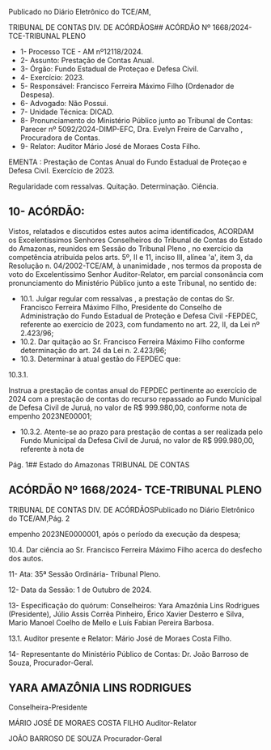 Publicado  no  Diário  Eletrônico do TCE/AM,

TRIBUNAL DE CONTAS DIV. DE ACÓRDÃOS## ACÓRDÃO Nº 1668/2024- TCE-TRIBUNAL PLENO

- 1- Processo TCE - AM nº12118/2024.
- 2- Assunto: Prestação de Contas Anual.
- 3- Órgão: Fundo Estadual de Proteçao e Defesa Civil.
- 4- Exercício: 2023.
- 5- Responsável: Francisco Ferreira Máximo Filho (Ordenador de Despesa).
- 6- Advogado: Não Possui.
- 7- Unidade Técnica: DICAD.
- 8- Pronunciamento  do  Ministério  Público  junto  ao  Tribunal  de  Contas: Parecer  nº 5092/2024-DIMP-EFC, Dra. Evelyn Freire de Carvalho , Procuradora de Contas.
- 9- Relator: Auditor Mário José de Moraes Costa Filho.

EMENTA : Prestação  de  Contas  Anual  do  Fundo Estadual  de  Proteçao  e  Defesa  Civil.  Exercício  de 2023.

Regularidade com ressalvas. Quitação. Determinação. Ciência.

## 10-  ACÓRDÃO:

Vistos, relatados e discutidos estes autos acima identificados, ACORDAM os Excelentíssimos Senhores Conselheiros do Tribunal de Contas do Estado do Amazonas, reunidos em Sessão do Tribunal Pleno , no exercício da competência atribuída pelos arts. 5º, II e 11, inciso III, alínea 'a', item 3, da Resolução n. 04/2002-TCE/AM, à unanimidade , nos  termos  da  proposta  de  voto  do  Excelentíssimo  Senhor  Auditor-Relator, em  parcial consonância com pronunciamento do Ministério Público junto a este Tribunal, no sentido de:

- 10.1. Julgar regular com  ressalvas , a prestação de contas do Sr. Francisco Ferreira Máximo  Filho, Presidente do Conselho de Administração  do  Fundo  Estadual  de  Proteção  e  Defesa  Civil -FEPDEC, referente ao exercício de 2023, com fundamento no art. 22, II, da Lei nº 2.423/96;
- 10.2. Dar  quitação ao Sr.  Francisco  Ferreira  Máximo  Filho conforme determinação do art. 24 da Lei n. 2.423/96;
- 10.3. Determinar à atual gestão do FEPDEC que:

10.3.1.

Instrua a prestação de contas anual do FEPDEC pertinente  ao  exercício  de  2024  com  a  prestação  de contas  do  recurso  repassado  ao  Fundo  Municipal  de Defesa  Civil  de  Juruá,  no  valor  de  R$  999.980,00, conforme nota de empenho 2023NE00001;

- 10.3.2. Atente-se  ao  prazo  para  prestação  de  contas  a  ser realizada  pelo  Fundo  Municipal  da  Defesa  Civil  de Juruá,  no  valor  de  R$  999.980,00,  referente  à  nota  de

Pág. 1## Estado do Amazonas TRIBUNAL DE CONTAS

## ACÓRDÃO Nº 1668/2024- TCE-TRIBUNAL PLENO

TRIBUNAL DE CONTAS DIV. DE ACÓRDÃOSPublicado  no  Diário  Eletrônico do TCE/AM,Pág. 2

empenho 2023NE0000001, após o período da execução da despesa;

10.4. Dar  ciência ao Sr.  Francisco  Ferreira  Máximo  Filho acerca  do desfecho dos autos.

11-  Ata: 35ª Sessão Ordinária- Tribunal Pleno.

12-  Data da Sessão: 1 de Outubro de 2024.

13-  Especificação do quórum: Conselheiros: Yara Amazônia Lins Rodrigues (Presidente), Júlio Assis Corrêa Pinheiro, Érico Xavier Desterro e Silva, Mario Manoel Coelho de Mello e Luís Fabian Pereira Barbosa.

13.1. Auditor presente e Relator: Mário José de Moraes Costa Filho.

14-  Representante  do  Ministério  Público  de  Contas: Dr.  João  Barroso  de  Souza, Procurador-Geral.

## YARA AMAZÔNIA LINS RODRIGUES

Conselheira-Presidente

MÁRIO JOSÉ DE MORAES COSTA FILHO Auditor-Relator

JOÃO BARROSO DE SOUZA Procurador-Geral